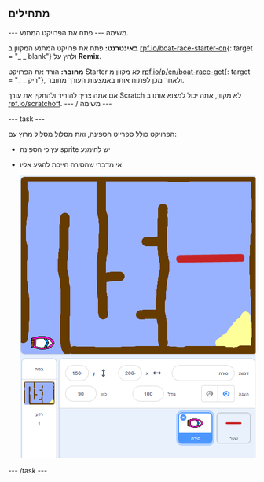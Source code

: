 ## מתחילים

\--- משימה \--- פתח את הפרויקט המתנע.

**באינטרנט:** פתח את פרויקט המתנע המקוון ב [rpf.io/boat-race-starter-on](http://rpf.io/boat-race-starter-on){: target = "_ _ blank"} ולחץ על **Remix**.

**מחובר:** הורד את הפרויקט Starter לא מקוון מ [rpf.io/p/en/boat-race-get](http://rpf.io/p/en/boat-race-get){: target = "_ _ ריק"}, ולאחר מכן לפתוח אותו באמצעות העורך מחובר.

אם אתה צריך להוריד ולהתקין את עורך Scratch לא מקוון, אתה יכול למצוא אותו ב [rpf.io/scratchoff](http://rpf.io/scratchoff). \--- / משימה \---

\--- task \---

הפרויקט כולל ספרייט הספינה, ואת מסלול מסלול מרוץ עם:

- עץ כי הספינה sprite יש להימנע
- אי מדברי שהסירה חייבת להגיע אליו
    
    ![צילום מסך](images/boat-starter.png)

\--- /task \---